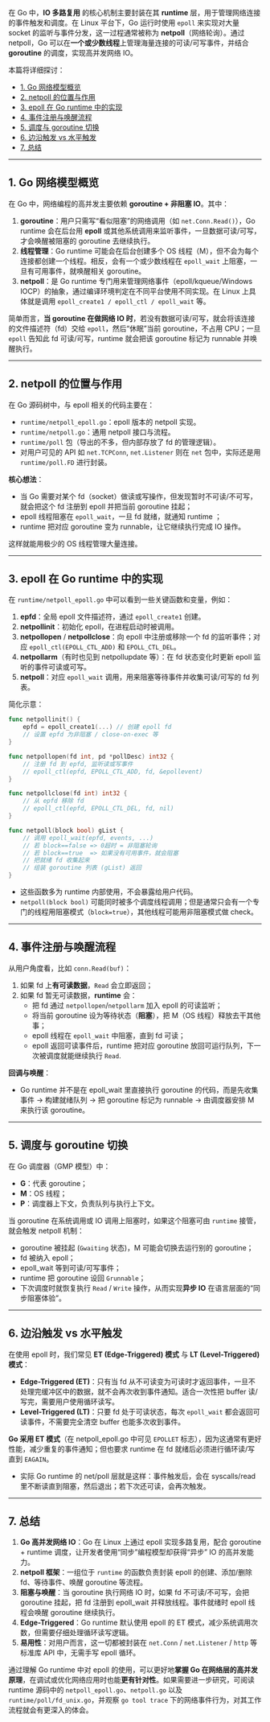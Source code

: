 在 Go 中，**IO 多路复用** 的核心机制主要封装在其 **runtime** 层，用于管理网络连接的事件触发和调度。在 Linux 平台下，Go 运行时使用 `epoll` 来实现对大量 socket 的监听与事件分发，这一过程通常被称为 **netpoll**（网络轮询）。通过 netpoll，Go 可以在**一个或少数线程**上管理海量连接的可读/可写事件，并结合 **goroutine** 的调度，实现高并发网络 IO。

本篇将详细探讨：

- [1. Go 网络模型概览](#1-go-网络模型概览)
- [2. netpoll 的位置与作用](#2-netpoll-的位置与作用)
- [3. epoll 在 Go runtime 中的实现](#3-epoll-在-go-runtime-中的实现)
- [4. 事件注册与唤醒流程](#4-事件注册与唤醒流程)
- [5. 调度与 goroutine 切换](#5-调度与-goroutine-切换)
- [6. 边沿触发 vs 水平触发](#6-边沿触发-vs-水平触发)
- [7. 总结](#7-总结)

---

## 1. Go 网络模型概览

在 Go 中，网络编程的高并发主要依赖 **goroutine + 非阻塞 IO**。其中：

1. **goroutine**：用户只需写“看似阻塞”的网络调用（如 `net.Conn.Read()`），Go runtime 会在后台用 **epoll** 或其他系统调用来监听事件，一旦数据可读/可写，才会唤醒被阻塞的 goroutine 去继续执行。
2. **线程管理**：Go runtime 可能会在后台创建多个 OS 线程（M），但不会为每个连接都创建一个线程。相反，会有一个或少数线程在 `epoll_wait` 上阻塞，一旦有可用事件，就唤醒相关 goroutine。
3. **netpoll**：是 Go runtime 专门用来管理网络事件（epoll/kqueue/Windows IOCP）的抽象，通过编译环境判定在不同平台使用不同实现。在 Linux 上具体就是调用 `epoll_create1 / epoll_ctl / epoll_wait` 等。

简单而言，**当 goroutine 在做网络 IO 时**，若没有数据可读/可写，就会将该连接的文件描述符（fd）交给 `epoll`，然后“休眠”当前 goroutine，不占用 CPU；一旦 `epoll` 告知此 fd 可读/可写，runtime 就会把该 goroutine 标记为 runnable 并唤醒执行。

---

## 2. netpoll 的位置与作用

在 Go 源码树中，与 epoll 相关的代码主要在：

- `runtime/netpoll_epoll.go`：epoll 版本的 netpoll 实现。
- `runtime/netpoll.go`：通用 netpoll 接口与流程。
- `runtime/poll` 包（导出的不多，但内部存放了 fd 的管理逻辑）。
- 对用户可见的 API 如 `net.TCPConn`, `net.Listener` 则在 `net` 包中，实际还是用 `runtime/poll.FD` 进行封装。

**核心想法**：

- 当 Go 需要对某个 fd（socket）做读或写操作，但发现暂时不可读/不可写，就会把这个 fd 注册到 epoll 并把当前 goroutine 挂起；
- epoll 线程阻塞在 `epoll_wait`，一旦 fd 就绪，就通知 runtime ；
- runtime 把对应 goroutine 变为 runnable，让它继续执行完成 IO 操作。

这样就能用极少的 OS 线程管理大量连接。

---

## 3. epoll 在 Go runtime 中的实现

在 `runtime/netpoll_epoll.go` 中可以看到一些关键函数和变量，例如：

1. **epfd**：全局 epoll 文件描述符，通过 `epoll_create1` 创建。
2. **netpollinit**：初始化 epoll，在进程启动时被调用。
3. **netpollopen** / **netpollclose**：向 epoll 中注册或移除一个 fd 的监听事件；对应 `epoll_ctl(EPOLL_CTL_ADD)` 和 `EPOLL_CTL_DEL`。
4. **netpollarm**（有时也见到 netpollupdate 等）：在 fd 状态变化时更新 epoll 监听的事件可读或可写。
5. **netpoll**：对应 `epoll_wait` 调用，用来阻塞等待事件并收集可读/可写的 fd 列表。

简化示意：

```go
func netpollinit() {
    epfd = epoll_create1(...) // 创建 epoll fd
    // 设置 epfd 为非阻塞 / close-on-exec 等
}

func netpollopen(fd int, pd *pollDesc) int32 {
    // 注册 fd 到 epfd, 监听读或写事件
    // epoll_ctl(epfd, EPOLL_CTL_ADD, fd, &epollevent)
}

func netpollclose(fd int) int32 {
    // 从 epfd 移除 fd
    // epoll_ctl(epfd, EPOLL_CTL_DEL, fd, nil)
}

func netpoll(block bool) gList {
    // 调用 epoll_wait(epfd, events, ...)
    // 若 block==false => 0超时 = 非阻塞轮询
    // 若 block==true  => 如果没有可用事件，就会阻塞
    // 把就绪 fd 收集起来
    // 组装 goroutine 列表 (gList) 返回
}
```

- 这些函数多为 runtime 内部使用，不会暴露给用户代码。
- `netpoll(block bool)` 可能同时被多个调度线程调用；但是通常只会有一个专门的线程用阻塞模式（`block=true`），其他线程可能用非阻塞模式做 check。

---

## 4. 事件注册与唤醒流程

从用户角度看，比如 `conn.Read(buf)`：

1. 如果 fd 上**有可读数据**，`Read` 会立即返回；
2. 如果 fd 暂无可读数据，**runtime** 会：
   - 把 fd 通过 `netpollopen`/`netpollarm` 加入 epoll 的可读监听；
   - 将当前 goroutine 设为等待状态（**阻塞**），把 M（OS 线程）释放去干其他事；
   - epoll 线程在 `epoll_wait` 中阻塞，直到 fd 可读；
   - epoll 返回可读事件后，runtime 把对应 goroutine 放回可运行队列，下一次被调度就能继续执行 `Read`.

**回调与唤醒**：

- Go runtime 并不是在 epoll_wait 里直接执行 goroutine 的代码，而是先收集事件 → 构建就绪队列 → 把 goroutine 标记为 runnable → 由调度器安排 M 来执行该 goroutine。

---

## 5. 调度与 goroutine 切换

在 Go 调度器（GMP 模型）中：

- **G**：代表 goroutine；
- **M**：OS 线程；
- **P**：调度器上下文，负责队列与执行上下文。

当 goroutine 在系统调用或 IO 调用上阻塞时，如果这个阻塞可由 `runtime` 接管，就会触发 netpoll 机制：

- goroutine 被挂起 (`Gwaiting` 状态)，M 可能会切换去运行别的 goroutine；
- fd 被纳入 epoll；
- epoll_wait 等到可读/可写事件；
- runtime 把 goroutine 设回 `Grunnable`；
- 下次调度时就恢复执行 `Read` / `Write` 操作，从而实现**异步 IO** 在语言层面的“同步阻塞体验”。

---

## 6. 边沿触发 vs 水平触发

在使用 epoll 时，我们常见 **ET (Edge-Triggered) 模式** 与 **LT (Level-Triggered) 模式**：

- **Edge-Triggered (ET)**：只有当 fd 从不可读变为可读时才返回事件，一旦不处理完缓冲区中的数据，就不会再次收到事件通知。适合一次性把 buffer 读/写完，需要用户使用循环读写。
- **Level-Triggered (LT)**：只要 fd 处于可读状态，每次 `epoll_wait` 都会返回可读事件，不需要完全清空 buffer 也能多次收到事件。

**Go 采用 ET 模式**（在 netpoll_epoll.go 中可见 `EPOLLET` 标志），因为这通常有更好性能，减少重复的事件通知；但也要求 runtime 在 fd 就绪后必须进行循环读/写直到 `EAGAIN`。

- 实际 Go runtime 的 net/poll 层就是这样：事件触发后，会在 syscalls/read 里不断读直到阻塞，然后退出；若下次还可读，会再次触发。

---

## 7. 总结

1. **Go 高并发网络 IO**：Go 在 Linux 上通过 epoll 实现多路复用，配合 goroutine + runtime 调度，让开发者使用“同步”编程模型却获得“异步” IO 的高并发能力。
2. **netpoll 框架**：一组位于 `runtime` 的函数负责封装 epoll 的创建、添加/删除 fd、等待事件、唤醒 goroutine 等流程。
3. **阻塞与唤醒**：当 goroutine 执行网络 IO 时，如果 fd 不可读/不可写，会把 goroutine 挂起，把 fd 注册到 epoll_wait 并释放线程。事件就绪时 epoll 线程会唤醒 goroutine 继续执行。
4. **Edge-Triggered**：Go runtime 默认使用 epoll 的 ET 模式，减少系统调用次数，但需要仔细处理循环读写逻辑。
5. **易用性**：对用户而言，这一切都被封装在 `net.Conn` / `net.Listener` / `http` 等标准库 API 中，无需手写 epoll 循环。

通过理解 Go runtime 中对 epoll 的使用，可以更好地**掌握 Go 在网络层的高并发原理**，在调试或优化网络应用时也能**更有针对性**。如果需要进一步研究，可阅读 runtime 源码中的 `netpoll_epoll.go`、`netpoll.go` 以及 `runtime/poll/fd_unix.go`，并观察 `go tool trace` 下的网络事件行为，对其工作流程就会有更深入的体会。
